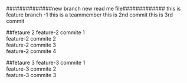 ##############new branch new read me file#############
this is feature branch -1 this is a teammember
this is 2nd commit
this is 3rd commit

##fetaure 2
feature-2 commite 1 <br />
feature-2 commite 2 <br />
feature-2 commite 3 <br />
feature-2 commite 4 <br />

##fetaure 3
feature-3 commite 1 <br />
feature-3 commite 2 <br />
feature-3 commite 3 <br />

